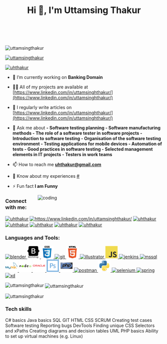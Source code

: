 <h1 align="center">Hi 👋, I'm Uttamsing Thakur</h1>
 <marquee> <h3 align="center">A Passionate Automation Test Engineer</h3></marquee>


<p align="left"> <img src="https://komarev.com/ghpvc/?username=uttamsingthakur&label=Profile%20views&color=0e75b6&style=flat" alt="uttamsingthakur" /> </p>

<p align="left"> <a href="https://github.com/ryo-ma/github-profile-trophy"><img src="https://github-profile-trophy.vercel.app/?username=uttamsingthakur" alt="uttamsingthakur" /></a> </p>

<p align="left"> <a href="https://twitter.com/uhthakur" target="blank"><img src="https://img.shields.io/twitter/follow/uhthakur?logo=twitter&style=for-the-badge" alt="uhthakur" /></a> </p>

- 🔭 I’m currently working on **Banking Domain**

- 👨‍💻 All of my projects are available at [https://www.linkedin.com/in/uttamsinghthakur/](https://www.linkedin.com/in/uttamsinghthakur/)

- 📝 I regularly write articles on [https://www.linkedin.com/in/uttamsinghthakur/](https://www.linkedin.com/in/uttamsinghthakur/)

- 💬 Ask me about **- Software testing planning - Software manufacturing methods - The role of a software tester in software projects - Introduction to software testing - Organisation of the software testing environment - Testing applications for mobile devices - Automation of tests - Good practices in software testing - Selected management elements in IT projects - Testers in work teams**

- 📫 How to reach me **uhthakur@gmail.com**

- 📄 Know about my experiences [#](#)

- ⚡ Fun fact **I am Funny**

<img align="right" alt="coding" width="400" src="https://user-images.githubusercontent.com/55389276/140866485-8fb1c876-9a8f-4d6a-98dc-08c4981eaf70.gif">


<h3 align="left">Connect with me:</h3>
<p align="left">
<a href="https://twitter.com/uhthakur" target="blank"><img align="center" src="https://raw.githubusercontent.com/rahuldkjain/github-profile-readme-generator/master/src/images/icons/Social/twitter.svg" alt="uhthakur" height="30" width="40" /></a>
<a href="https://linkedin.com/in/https://www.linkedin.com/in/uttamsinghthakur/" target="blank"><img align="center" src="https://raw.githubusercontent.com/rahuldkjain/github-profile-readme-generator/master/src/images/icons/Social/linked-in-alt.svg" alt="https://www.linkedin.com/in/uttamsinghthakur/" height="30" width="40" /></a>
<a href="https://fb.com/uhthakur" target="blank"><img align="center" src="https://raw.githubusercontent.com/rahuldkjain/github-profile-readme-generator/master/src/images/icons/Social/facebook.svg" alt="uhthakur" height="30" width="40" /></a>
<a href="https://instagram.com/uhthakur" target="blank"><img align="center" src="https://raw.githubusercontent.com/rahuldkjain/github-profile-readme-generator/master/src/images/icons/Social/instagram.svg" alt="uhthakur" height="30" width="40" /></a>
<a href="https://www.youtube.com/c/uhthakur" target="blank"><img align="center" src="https://raw.githubusercontent.com/rahuldkjain/github-profile-readme-generator/master/src/images/icons/Social/youtube.svg" alt="uhthakur" height="30" width="40" /></a>
<a href="https://discord.gg/uhthakur" target="blank"><img align="center" src="https://raw.githubusercontent.com/rahuldkjain/github-profile-readme-generator/master/src/images/icons/Social/discord.svg" alt="uhthakur" height="30" width="40" /></a>
<a href="/uhthakur" target="blank"><img align="center" src="https://raw.githubusercontent.com/rahuldkjain/github-profile-readme-generator/master/src/images/icons/Social/rss.svg" alt="uhthakur" height="30" width="40" /></a>
</p>

<h3 align="left">Languages and Tools:</h3>
<p align="left"> <a href="https://www.blender.org/" target="_blank" rel="noreferrer"> <img src="https://download.blender.org/branding/community/blender_community_badge_white.svg" alt="blender" width="40" height="40"/> </a> <a href="https://getbootstrap.com" target="_blank" rel="noreferrer"> <img src="https://raw.githubusercontent.com/devicons/devicon/master/icons/bootstrap/bootstrap-plain-wordmark.svg" alt="bootstrap" width="40" height="40"/> </a> <a href="https://www.w3schools.com/css/" target="_blank" rel="noreferrer"> <img src="https://raw.githubusercontent.com/devicons/devicon/master/icons/css3/css3-original-wordmark.svg" alt="css3" width="40" height="40"/> </a> <a href="https://git-scm.com/" target="_blank" rel="noreferrer"> <img src="https://www.vectorlogo.zone/logos/git-scm/git-scm-icon.svg" alt="git" width="40" height="40"/> </a> <a href="https://www.w3.org/html/" target="_blank" rel="noreferrer"> <img src="https://raw.githubusercontent.com/devicons/devicon/master/icons/html5/html5-original-wordmark.svg" alt="html5" width="40" height="40"/> </a> <a href="https://www.adobe.com/in/products/illustrator.html" target="_blank" rel="noreferrer"> <img src="https://www.vectorlogo.zone/logos/adobe_illustrator/adobe_illustrator-icon.svg" alt="illustrator" width="40" height="40"/> </a> <a href="https://developer.mozilla.org/en-US/docs/Web/JavaScript" target="_blank" rel="noreferrer"> <img src="https://raw.githubusercontent.com/devicons/devicon/master/icons/javascript/javascript-original.svg" alt="javascript" width="40" height="40"/> </a> <a href="https://www.jenkins.io" target="_blank" rel="noreferrer"> <img src="https://www.vectorlogo.zone/logos/jenkins/jenkins-icon.svg" alt="jenkins" width="40" height="40"/> </a> <a href="https://www.microsoft.com/en-us/sql-server" target="_blank" rel="noreferrer"> <img src="https://www.svgrepo.com/show/303229/microsoft-sql-server-logo.svg" alt="mssql" width="40" height="40"/> </a> <a href="https://www.mysql.com/" target="_blank" rel="noreferrer"> <img src="https://raw.githubusercontent.com/devicons/devicon/master/icons/mysql/mysql-original-wordmark.svg" alt="mysql" width="40" height="40"/> </a> <a href="https://nodejs.org" target="_blank" rel="noreferrer"> <img src="https://raw.githubusercontent.com/devicons/devicon/master/icons/nodejs/nodejs-original-wordmark.svg" alt="nodejs" width="40" height="40"/> </a> <a href="https://www.oracle.com/" target="_blank" rel="noreferrer"> <img src="https://raw.githubusercontent.com/devicons/devicon/master/icons/oracle/oracle-original.svg" alt="oracle" width="40" height="40"/> </a> <a href="https://www.photoshop.com/en" target="_blank" rel="noreferrer"> <img src="https://raw.githubusercontent.com/devicons/devicon/master/icons/photoshop/photoshop-line.svg" alt="photoshop" width="40" height="40"/> </a> <a href="https://www.php.net" target="_blank" rel="noreferrer"> <img src="https://raw.githubusercontent.com/devicons/devicon/master/icons/php/php-original.svg" alt="php" width="40" height="40"/> </a> <a href="https://postman.com" target="_blank" rel="noreferrer"> <img src="https://www.vectorlogo.zone/logos/getpostman/getpostman-icon.svg" alt="postman" width="40" height="40"/> </a> <a href="https://www.python.org" target="_blank" rel="noreferrer"> <img src="https://raw.githubusercontent.com/devicons/devicon/master/icons/python/python-original.svg" alt="python" width="40" height="40"/> </a> <a href="https://www.selenium.dev" target="_blank" rel="noreferrer"> <img src="https://raw.githubusercontent.com/detain/svg-logos/780f25886640cef088af994181646db2f6b1a3f8/svg/selenium-logo.svg" alt="selenium" width="40" height="40"/> </a> <a href="https://spring.io/" target="_blank" rel="noreferrer"> <img src="https://www.vectorlogo.zone/logos/springio/springio-icon.svg" alt="spring" width="40" height="40"/> </a> <a href="https://www.adobe.com/products/xd.html" target="_blank" rel="noreferrer"> <img src="https://cdn.worldvectorlogo.com/logos/adobe-xd.svg" alt="xd" width="40" height="40"/> </a> </p>

<p><img align="left" src="https://github-readme-stats.vercel.app/api/top-langs?username=uttamsingthakur&show_icons=true&locale=en&layout=compact" alt="uttamsingthakur" /></p>

<p>&nbsp;<img align="center" src="https://github-readme-stats.vercel.app/api?username=uttamsingthakur&show_icons=true&locale=en" alt="uttamsingthakur" /></p>

<p><img align="center" src="https://github-readme-streak-stats.herokuapp.com/?user=uttamsingthakur&" alt="uttamsingthakur" /></p>



<h3>Tech skills</h3>
C# basics
Java basics
SQL
GIT
HTML
CSS
SCRUM
Creating test cases
Software testing
Reporting bugs
DevTools
Finding unique CSS Selectors and xPaths
Creating diagrams and decision tables
UML
PHP basics
Ability to set up virtual machines (e.g. Linux)
